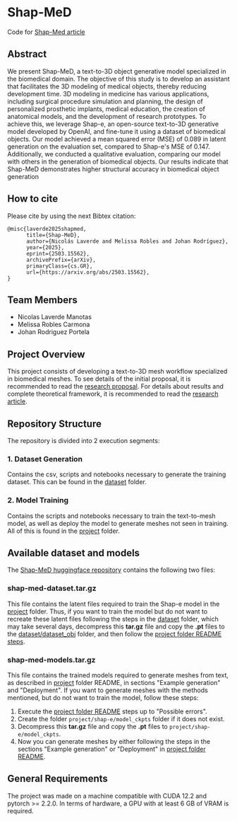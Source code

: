 # Shap-MeD
Code for [Shap-Med article](https://arxiv.org/abs/2503.15562)

## Abstract
We present Shap-MeD, a text-to-3D object generative model specialized in the biomedical domain. The objective of this study is to develop an assistant that facilitates the 3D modeling of medical objects, thereby reducing development time. 3D modeling in medicine has various applications, including surgical procedure simulation and planning, the design of personalized prosthetic implants, medical education, the creation of anatomical models, and the development of research prototypes. To achieve this, we leverage Shap-e, an open-source text-to-3D generative model developed by OpenAI, and fine-tune it using a dataset of biomedical objects. Our model achieved a mean squared error (MSE) of 0.089 in latent generation on the evaluation set, compared to Shap-e's MSE of 0.147. Additionally, we conducted a qualitative evaluation, comparing our model with others in the generation of biomedical objects. Our results indicate that Shap-MeD demonstrates higher structural accuracy in biomedical object generation

## How to cite
Please cite by using the next Bibtex citation:
```
@misc{laverde2025shapmed,
      title={Shap-MeD}, 
      author={Nicolás Laverde and Melissa Robles and Johan Rodríguez},
      year={2025},
      eprint={2503.15562},
      archivePrefix={arXiv},
      primaryClass={cs.GR},
      url={https://arxiv.org/abs/2503.15562}, 
}
```

## Team Members
- Nicolas Laverde Manotas
- Melissa Robles Carmona
- Johan Rodriguez Portela

## Project Overview
This project consists of developing a text-to-3D mesh workflow specialized in biomedical meshes. To see details of the initial proposal, it is recommended to read the [research proposal](proposal.pdf). For details about results and complete theoretical framework, it is recommended to read the [research article](article.pdf).

## Repository Structure
The repository is divided into 2 execution segments:

### 1. Dataset Generation
Contains the csv, scripts and notebooks necessary to generate the training dataset. This can be found in the [dataset](dataset) folder.

### 2. Model Training
Contains the scripts and notebooks necessary to train the text-to-mesh model, as well as deploy the model to generate meshes not seen in training. All of this is found in the [project](project) folder.

## Available dataset and models
The [Shap-MeD huggingface repository](https://huggingface.co/jd-rodriguezp1234/Shap-MeD) contains the following two files:

### shap-med-dataset.tar.gz

This file contains the latent files required to train the Shap-e model in the [project](project) folder. Thus, if you want to train the model but do not want to recreate these latent files following the steps in the [dataset](dataset) folder, which may take several days, decompress this **tar.gz** file and copy the **.pt** files to the [dataset/dataset_obj](dataset/dataset_obj/) folder, and then follow the [project folder README steps](project/README.md).

### shap-med-models.tar.gz

This file contains the trained models required to generate meshes from text, as described in [project](project) folder README, in sections "Example generation" and "Deployment". If you want to generate meshes with the methods mentioned, but do not want to train the model, follow these steps:

1. Execute the [project folder README](project/README.md) steps up to "Possible errors".
2. Create the folder `project/shap-e/model_ckpts` folder if it does not exist.
3. Decompress this **tar.gz** file and copy the **.pt** files to `project/shap-e/model_ckpts`.
4. Now you can generate meshes by either following the steps in the sections "Example generation" or "Deployment" in [project folder README](project/README.md).

## General Requirements
The project was made on a machine compatible with CUDA 12.2 and pytorch >= 2.2.0. In terms of hardware, a GPU with at least 6 GB of VRAM is required.
